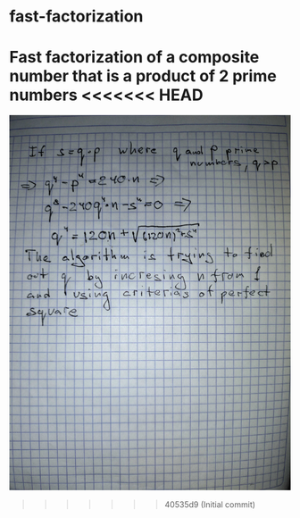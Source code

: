 # fast-factorization
Fast factorization of a composite number that is a product of 2 prime numbers
<<<<<<< HEAD
=======
![Algorythm](./docs/fast-factorization.jpg?raw=true "Scheme of one-point and five-points models") 
>>>>>>> 40535d9 (Initial commit)
